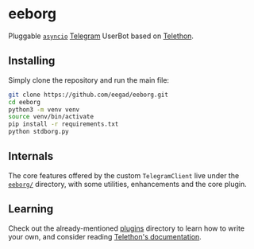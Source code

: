 # eeborg

Pluggable [``asyncio``](https://docs.python.org/3/library/asyncio.html)
[Telegram](https://telegram.org) UserBot based on
[Telethon](https://github.com/LonamiWebs/Telethon).

## Installing

Simply clone the repository and run the main file:
```sh
git clone https://github.com/eegad/eeborg.git
cd eeborg
python3 -m venv venv
source venv/bin/activate
pip install -r requirements.txt
python stdborg.py
```

## Internals

The core features offered by the custom `TelegramClient` live under the
[`eeborg/`](https://github.com/eegad/eeborg/tree/master/eeborg)
directory, with some utilities, enhancements and the core plugin.

## Learning

Check out the already-mentioned
[plugins](https://github.com/eegad/eeborg/tree/master/stdplugins)
directory to learn how to write your own, and consider reading
[Telethon's documentation](http://telethon.readthedocs.io/).
